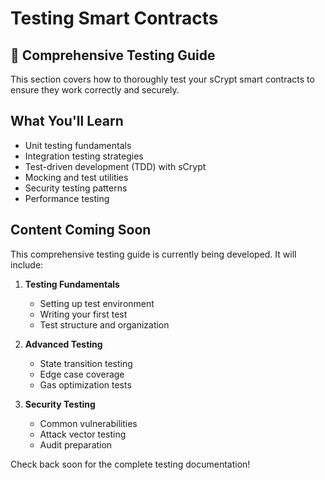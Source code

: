 # Testing Smart Contracts

## 🧪 Comprehensive Testing Guide

This section covers how to thoroughly test your sCrypt smart contracts to ensure they work correctly and securely.

## What You'll Learn

- Unit testing fundamentals
- Integration testing strategies  
- Test-driven development (TDD) with sCrypt
- Mocking and test utilities
- Security testing patterns
- Performance testing

## Content Coming Soon

This comprehensive testing guide is currently being developed. It will include:

1. **Testing Fundamentals**
   - Setting up test environment
   - Writing your first test
   - Test structure and organization

2. **Advanced Testing**
   - State transition testing
   - Edge case coverage
   - Gas optimization tests

3. **Security Testing**
   - Common vulnerabilities
   - Attack vector testing
   - Audit preparation

Check back soon for the complete testing documentation!